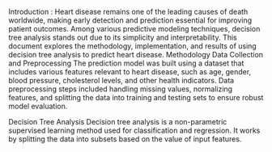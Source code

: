 Introduction :
Heart disease remains one of the leading causes of death worldwide, making early detection and prediction essential for improving patient outcomes. 
Among various predictive modeling techniques, decision tree analysis stands out due to its simplicity and interpretability. 
This document explores the methodology, implementation, and results of using decision tree analysis to predict heart disease.
Methodology
Data Collection and Preprocessing
The prediction model was built using a dataset that includes various features relevant to heart disease,
such as age, gender, blood pressure, cholesterol levels, and other health indicators. Data preprocessing steps included handling missing values,
normalizing features, and splitting the data into training and testing sets to ensure robust model evaluation.

Decision Tree Analysis
Decision tree analysis is a non-parametric supervised learning method used for classification and regression.
It works by splitting the data into subsets based on the value of input features.
